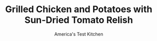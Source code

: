---
layout: ../../layouts/MarkdownPostLayout.astro
title: Grilled Chicken and Potatoes with Sun-Dried Tomato Relish
author: America's Test Kitchen
pubDate: 2023-03-15
description: "A simple stir-together tomato relish heightens the flavors of the grilled chicken and potatoes. "
image_url: https://res.cloudinary.com/hksqkdlah/image/upload/ar_1:1,c_fill,dpr_2.0,f_auto,fl_lossy.progressive.strip_profile,g_faces:auto,q_auto:low,w_344/36383_sfs-grilledchickenpotatoessundriedtomatorelish-19
tags: ["Main Courses","Potatoes","Chicken","Weeknight","Grilling & Barbecue"]
calories: 1973
protein: 49
carbohydrates: 34
fats: 
fiber: 5
ingredients: ["1 1/2 pounds, small red potatoes, unpeeled, halved","2 tablespoons, water",", Salt and pepper","1/2 cup, oil-packed sun-dried tomatoes, drained and chopped fine","3 tablespoons, extra-virgin olive oil","3 tablespoons, red wine vinegar","1 , small shallot, minced","2 tablespoons, capers, rinsed and minced","2 tablespoons, chopped fresh oregano","4 (6- to 8-ounce), boneless, skinless chicken breasts, trimmed"]
serves: 4
time: "30 minutes"
instructions: ["Combine potatoes, water, 1 teaspoon salt, and 1/2 teaspoon pepper in large bowl. Microwave, covered, until almost tender, about 4 minutes, stirring halfway through microwaving. Combine tomatoes, oil, vinegar, shallot, capers, oregano, 1/2 teaspoon salt, and 1/4 teaspoon pepper in second bowl. Set aside.","Season chicken with salt and pepper. Place chicken and potatoes on grill over hot fire. Cook potatoes, turning often, until tender and char-streaked, about 8 minutes, and cook chicken until meat registers 160 degrees, about 6 minutes per side; transfer potatoes and chicken to platter as they finish cooking. Serve with tomato relish."]
nutrition: ["1727 mg Potassium","557 mg Phosphorus","69 mg Calcium","3 mg Iron","114 mg Magnesium","995 mg Sodium","2 mg Zinc","17 g Fat","21 mg Niacin (B3)","9 g Monounsaturated","2 g Polyunsaturated","29 mg Vitamin C","144 mg Cholesterol","2 g Saturated","5 g Fiber","59 µg Folate (food)","3 g Sugars","23 µg Vitamin K","321 g Water","34 g Carbs","59 µg Folate equivalent (total)","49 g Protein","2 mg Vitamin E","1 mg Vitamin B6","24 µg Vitamin A","493 kcal Energy","1973 calories"]
notes: "The sun-dried tomato oil can be used to flavor vinaigrettes and relishes. Use small red potatoes measuring 1 to 2 inches in diameter."
---